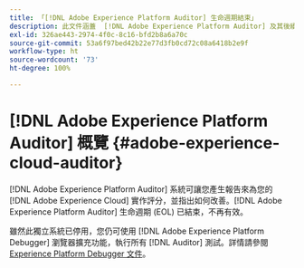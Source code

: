 ```yaml
---
title: 「[!DNL Adobe Experience Platform Auditor] 生命週期結束」
description: 此文件涵蓋  [!DNL Adobe Experience Platform Auditor] 及其後續版本。
exl-id: 326ae443-2974-4f0c-8c16-bfd2b8a6a70c
source-git-commit: 53a6f97bed42b22e77d3fb0cd72c08a6418b2e9f
workflow-type: ht
source-wordcount: '73'
ht-degree: 100%

---
```


# [!DNL Adobe Experience Platform Auditor] 概覽 {#adobe-experience-cloud-auditor}

[!DNL Adobe Experience Platform Auditor] 系統可讓您產生報告來為您的 [!DNL Adobe Experience Cloud] 實作評分，並指出如何改善。[!DNL Adobe Experience Platform Auditor] 生命週期 (EOL) 已結束，不再有效。

雖然此獨立系統已停用，您仍可使用 [!DNL Adobe Experience Platform Debugger] 瀏覽器擴充功能，執行所有 [!DNL Auditor] 測試。詳情請參閱 [Experience Platform Debugger 文件](https://experienceleague.adobe.com/docs/debugger/using-v2/experience-cloud-debugger.html)。
